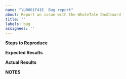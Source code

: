 ```yaml
---
name: "\U0001F41E  Bug report"
about: Report an issue with the WholeTale Dashboard
title: ''
labels: bug
assignees: ''
---
```


**Steps to Reproduce**

<!-- Provide step-by-step instructions for recreating this behavior -->

**Expected Results**

<!-- What did you expect to happen? -->

**Actual Results**

<!-- What really happened? How did this differe from your expectations? -->

**NOTES**

<!-- Any additional information, browser/OS versions (if applicable), etc -->
